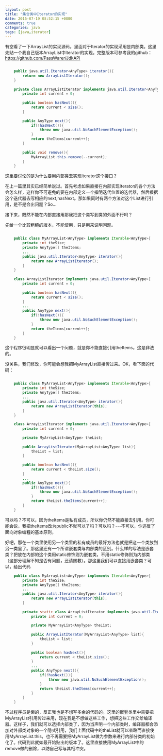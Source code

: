 ```yaml
---
layout: post
title: "集合类中Iterator的实现"
date: 2015-07-19 08:52:15 +0800
comments: true
categories: java
tags: [java,iterator]
---
```

有空看了一下ArrayList的实现源码，里面对于Iterator的实现采用是内部类。这里先贴一个我自己版本ArrayList中Iterator的实现。完整版本可参考我的github：https://github.com/PassWarer/JdkAPI

```java

	public java.util.Iterator<AnyType> iterator(){
		return new ArrayListIterator();
	}
	
	private class ArrayListIterator implements java.util.Iterator<AnyType>{
		private int current = 0;
		
		public boolean hasNext(){
			return current < size();
		}
		
		public AnyType next(){
			if(!hasNext()){
				throw new java.util.NoSuchElementException();
			}
			return theItems[current++];
		}
		
		public void remove(){
			MyArrayList.this.remove(--current);
		}
	}
```

这里要讨论的是为什么要用内部类去实现Iterator这个接口？
<!--more-->
在上一篇里其实已经简单说过。首先考虑如果直接在内部实现Iterator的各个方法会怎么样，这样你不可避免的要在内部定义一个指明迭代位置的迭代器，然后根据这个迭代器去写相应的next,hasNext。那如果同时有两个方法对这个List进行引用，是不是会出问题？So...

接下来，既然不能在内部直接用那我把这个类写到类的外面不行吗？

先给一个比较粗糙的版本，不能使用，只是用来说明问题。

```java

	public class MyArrayList<AnyType> implements Iterable<AnyType>{
		private int theSize;
		private AnyType[] theItems;
		...
		public java.util.Iterator<AnyType> iterator(){
			return new ArrayListIterator();
		}
	}
	
	class ArrayListIterator implements java.util.Iterator<AnyType>{
		private int current = 0;
		
		public boolean hasNext(){
			return current < size();
		}
		...
		public AnyType next(){
			if(!hasNext()){
				throw new java.util.NoSuchElementException();
			}
			return theItems[current++];
		}
	}
```

这个程序很明显就可以看出一个问题，就是你不能直接引用theItems，这是非法的。

没关系，我们修改，你可能会想我把MyArrayList直接传过来。OK，看下面的代码：

```java

	public class MyArrayList<AnyType> implements Iterable<AnyType>{
		private int theSize;
		private AnyType[] theItems;
		...
		public java.util.Iterator<AnyType> iterator(){
			return new ArrayListIterator(this);
		}
	}
	
	class ArrayListIterator implements java.util.Iterator<AnyType>{
		private int current = 0;
		
		private MyArrayList<AnyType> theList;
		
		public ArrayListIterator(MyArrayList<AnyType> list){
			theList = list;
		}
		
		public boolean hasNext(){
			return current < theList.size();
		}
		...
		public AnyType next(){
			if(!hasNext()){
				throw new java.util.NoSuchElementException();
			}
			return theList.theItems[current++];
		}
	}
```

可以吗？不可以，因为theItems是私有成员，所以你仍然不能直接去引用。你可能会说，我把theItems改为public不就可以了吗？可以吗？---不可以，你违反了面向对象编程的基本原则。

好吧，那在一个类里使用另一个类里的私有成员的最好方法也就是把这一个类放到另一类里了。那这里还有一个所谓嵌套类与内部类的区别。什么样的写法是嵌套类？把放在内部的这个类用static修饰则为嵌套类，不用static修饰则为内部类（这部分理解不知是否有问题，还请赐教）。那这里我们可以直接用嵌套类？可以，给出代码

```java
	public class MyArrayList<AnyType> implements Iterable<AnyType>{
		private int theSize;
		private AnyType[] theItems;
		...
		public java.util.Iterator<AnyType> iterator(){
			return new ArrayListIterator(this);
		}
		
		private static class ArrayListIterator implements java.util.Iterator<AnyType>{
			private int current = 0;
			
			private MyArrayList<AnyType> theList;
			
			public ArrayListIterator(MyArrayList<AnyType> list){
				theList = list;
			}
			
			public boolean hasNext(){
				return current < theList.size();
			}
			...
			public AnyType next(){
				if(!hasNext()){
					throw new java.util.NoSuchElementException();
				}
				return theList.theItems[current++];
			}
		}
	}
```

不过程序员是懒的，反正我也是不想写多余的代码的。这里的嵌套类里中需要把MyArrayList引用传过来用，现在我是不想做这些工作，想把这些工作交给编译器。这样子，我们就可以选择内部类了，因为当声明一个内部类时，编译器都会添加对外部类对象的一个隐式引用，我们上面代码中的theList就可以省略而直接使用MyArrayList.this，也不再需要把MyArrayList做为参数来进行内部分类的初始化了。代码到此就如最开始贴出的版本了。这里直接使用MyArrayList中的remove做的删除，以防自己写与其相冲突。
